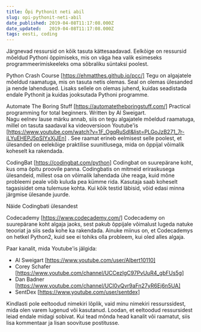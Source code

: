 ```yaml
---
title: Õpi Pythonit neti abil
slug: opi-pythonit-neti-abil
date_published: 2019-04-08T11:17:08.000Z
date_updated:   2019-04-08T11:17:08.000Z
tags: eesti, coding
---
```


Järgnevad ressursid on kõik tasuta kättesaadavad. Eelkõige on ressursid mõeldud
Pythoni õppimiseks, mis on väga hea valik esimeseks programmeerimiskeeleks oma
sõbraliku süntaksi poolest.

Python Crash Course [https://ehmatthes.github.io/pcc/]
Tegu on algajatele mõeldud raamatuga, mis on tasuta netis olemas. Seal on olemas
ülesanded ja nende lahendused. Lisaks sellele on olemas juhend, kuidas
seadistada endale Pythonit ja kuidas jooksutada Pythoni programme.

Automate The Boring Stuff [https://automatetheboringstuff.com/]
Practical programming for total beginners. Written by Al Sweigart.  
Nagu eelnev lause märku annab, siis on tegu algajatele mõeldud raamatuga, millel
on tasuta saadaval ka videoversioon Youtube'is
[https://www.youtube.com/watch?v=1F_OgqRuSdI&list=PLGoJzB271_7r-iLYuEHEPJ5pSIYxXjJEn]
. See raamat erineb eelmisest selle poolest, et ülesanded on eelekõige
praktilise suunitlusega, mida on õppijal võimalik koheselt ka rakendada.

CodingBat [https://codingbat.com/python]
Codingbat on suurepärane koht, kus oma õpitu proovile panna. Codingbatis on
mitmeid eriraskusega ülesandeid, millest osa on võimalik lahendada ühe reaga,
kuid mõne probleemi peale võib kuluda pea kümme rida. Kasutaja saab koheselt
tagasisidet oma tulemuse kohta. Kui kõik testid läbisid, võid edasi minna
järgmise ülesande juurde.

Näide Codingbati ülesandest

Codecademy [https://www.codecademy.com/]
Codecademy on suurepärane koht algaja jaoks, sest pakub õppijale võimalust
lugeda natuke teooriat ja siis seda kohe ka rakendada. Ainuke miinus on, et
Codecademys on hetkel Python2, kuid see ei tohiks olla probleem, kui oled alles
algaja.

Paar kanalit, mida Youtube'is jälgida:
 * Al Sweigart [https://www.youtube.com/user/Albert10110]
 * Corey Schafer [https://www.youtube.com/channel/UCCezIgC97PvUuR4_gbFUs5g]
 * Dan Badner [https://www.youtube.com/channel/UCI0vQvr9aFn27yR6Ej6n5UA]
 * SentDex [https://www.youtube.com/user/sentdex]

Kindlasti pole eeltoodud nimekiri lõplik, vaid minu nimekiri ressurssidest, mida
olen varem lugenud või kasutanud. Loodan, et eeltoodud ressursidest leiad endale
midagi sobivat. Kui tead mõnda head kanalit või raamatut, siis lisa kommentaar
ja lisan soovituse postitusse.

